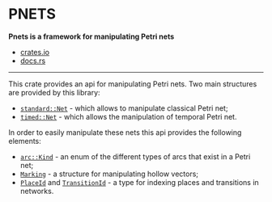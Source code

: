 # PNETS

**Pnets is a framework for manipulating Petri nets**

- [crates.io](https://crates.io/crates/pnets)
- [docs.rs](https://docs.rs/pnets)

---

This crate provides an api for manipulating Petri nets. Two main structures are provided by this library:

- [`standard::Net`](https://docs.rs/pnets/latest/pnets/standard/struct.Net.html) - which allows to manipulate classical Petri
  net;
- [`timed::Net`](https://docs.rs/pnets/latest/pnets/timed/struct.Net.html) - which allows the manipulation of temporal Petri
  net.

In order to easily manipulate these nets this api provides the following elements:

- [`arc::Kind`](https://docs.rs/pnets/latest/pnets/arc/enum.Kind.html) - an enum of the different types of arcs that exist in
  a Petri net;
- [`Marking`](https://docs.rs/pnets/latest/pnets/struct.Marking.html) - a structure for manipulating hollow vectors;
- [`PlaceId`](https://docs.rs/pnets/latest/pnets/struct.PlaceId.html)
  and [`TransitionId`](https://docs.rs/pnets/latest/pnets/struct.TransitionId.html) - a type for indexing places and
  transitions in networks.
